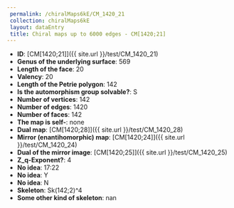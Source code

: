 ```yaml
--- 
 permalink: /chiralMaps6kE/CM_1420_21 
 collection: chiralMaps6kE
 layout: dataEntry
 title: Chiral maps up to 6000 edges - CM[1420;21]
---
```


- **ID**: [CM[1420;21]]({{ site.url }}/test/CM_1420_21)
- **Genus of the underlying surface**: 569
- **Length of the face**: 20
- **Valency**: 20
- **Length of the Petrie polygon**: 142
- **Is the automorphism group solvable?**: S
- **Number of vertices**: 142
- **Number of edges**: 1420
- **Number of faces**: 142
- **The map is self-**: none
- **Dual map**: [CM[1420;28]]({{ site.url }}/test/CM_1420_28)
- **Mirror (enantihomorphic) map**: [CM[1420;24]]({{ site.url }}/test/CM_1420_24)
- **Dual of the mirror image**: [CM[1420;25]]({{ site.url }}/test/CM_1420_25)
- **Z_q-Exponent?**: 4
- **No idea**:  17:22
- **No idea**: Y
- **No idea**: N
- **Skeleton**: Sk(142;2)^4
- **Some other kind of skeleton**: nan
